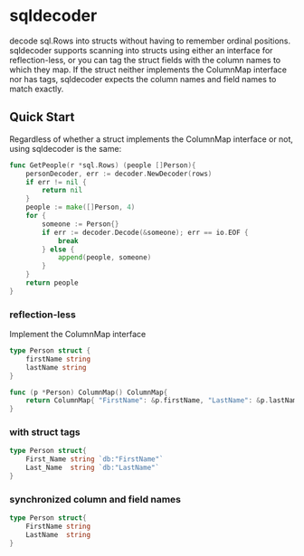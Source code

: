 # sqldecoder

decode sql.Rows into structs without having to remember ordinal positions. sqldecoder supports scanning into structs using either an interface for reflection-less, or you can tag the struct fields with the column names to which they map. If the struct neither implements the ColumnMap interface nor has tags, sqldecoder expects the column names and field names to match exactly.

## Quick Start

Regardless of whether a struct implements the ColumnMap interface or not, using sqldecoder is the same:

```go
func GetPeople(r *sql.Rows) (people []Person){
	personDecoder, err := decoder.NewDecoder(rows)
	if err != nil {
		return nil
	}
	people := make([]Person, 4)
	for {
		someone := Person{}
		if err := decoder.Decode(&someone); err == io.EOF {
			break
		} else {
			append(people, someone)
		}
	}
	return people
}
```

### reflection-less 

Implement the ColumnMap interface

```go
type Person struct {
	firstName string
	lastName string
}

func (p *Person) ColumnMap() ColumnMap{
	return ColumnMap{ "FirstName": &p.firstName, "LastName": &p.lastName }
}

```

### with struct tags

```go
type Person struct{
	First_Name string `db:"FirstName"`
	Last_Name  string `db:"LastName"`
}
```

### synchronized column and field names

```go
type Person struct{
	FirstName string 
	LastName  string
}
```
